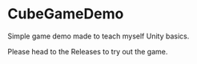 # CubeGameDemo
 Simple game demo made to teach myself Unity basics.

Please head to the Releases to try out the game.